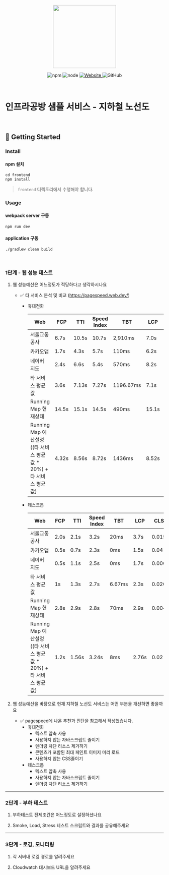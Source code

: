 <p align="center">
    <img width="200px;" src="https://raw.githubusercontent.com/woowacourse/atdd-subway-admin-frontend/master/images/main_logo.png"/>
</p>
<p align="center">
  <img alt="npm" src="https://img.shields.io/badge/npm-%3E%3D%205.5.0-blue">
  <img alt="node" src="https://img.shields.io/badge/node-%3E%3D%209.3.0-blue">
  <a href="https://edu.nextstep.camp/c/R89PYi5H" alt="nextstep atdd">
    <img alt="Website" src="https://img.shields.io/website?url=https%3A%2F%2Fedu.nextstep.camp%2Fc%2FR89PYi5H">
  </a>
  <img alt="GitHub" src="https://img.shields.io/github/license/next-step/atdd-subway-service">
</p>

<br>

# 인프라공방 샘플 서비스 - 지하철 노선도

<br>

## 🚀 Getting Started

### Install
#### npm 설치
```
cd frontend
npm install
```
> `frontend` 디렉토리에서 수행해야 합니다.

### Usage
#### webpack server 구동
```
npm run dev
```
#### application 구동
```
./gradlew clean build
```
<br>


### 1단계 - 웹 성능 테스트
1. 웹 성능예산은 어느정도가 적당하다고 생각하시나요
   - ✅ 타 서비스 분석 및 비교 (https://pagespeed.web.dev/)
       - 휴대전화

         | Web             | FCP    | TTI   | Speed Index | TBT       | LCP  | CLS     | Total Score |
         |-----------------|------|------|-------|------|------|-------|-------------|
         | 서울교통공사         | 6.7s   | 10.5s | 10.7s     | 2,910ms   | 7.0s  | 0      | 21          |
         | 카카오맵            | 1.7s   | 4.3s | 5.7s       | 110ms     | 6.2s  | 0.139  | 67          |
         | 네이버 지도          | 2.4s   | 6.6s | 5.4s       | 570ms     | 8.2s  | 0.03   | 50          |
         | 타 서비스 평균값      | 3.6s   | 7.13s | 7.27s     | 1196.67ms | 7.1s  | 0.0563 | 46          |
         | Running Map 현재상태 | 14.5s | 15.1s | 14.5s     | 490ms     | 15.1s | 0.042  | 33          |
         | Running Map 예산설정((타 서비스 평균값 * 20%) + 타 서비스 평균값) | 4.32s | 8.56s | 8.72s     | 1436ms    | 8.52s | 0.07   |             |
       - 데스크톱

         | Web             | FCP    | TTI   | Speed Index | TBT       | LCP  | CLS     | Total Score |
         |-----------------|------|------|-------|------|------|-------|-------------|
         | 서울교통공사         | 2.0s   | 2.1s  | 3.2s     | 20ms    | 3.7s  | 0.015      | 65          |
         | 카카오맵            | 0.5s   | 0.7s  | 2.3s     | 0ms     | 1.5s  | 0.04       | 90          |
         | 네이버 지도          | 0.5s  | 1.1s  | 2.5s      | 0ms     | 1.7s  | 0.006     | 88          |
         | 타 서비스 평균값      | 1s    | 1.3s  | 2.7s      | 6.67ms  | 2.3s  | 0.020     | 81          |
         | Running Map 현재상태 | 2.8s | 2.9s  | 2.8s      | 70ms     | 2.9s | 0.004      | 66          |
         | Running Map 예산설정((타 서비스 평균값 * 20%) + 타 서비스 평균값) | 1.2s | 1.56s | 3.24s     | 8ms      | 2.76s | 0.02      |             |
     
2. 웹 성능예산을 바탕으로 현재 지하철 노선도 서비스는 어떤 부분을 개선하면 좋을까요
   - ✅ pagespeed에 나온 추천과 진단을 참고해서 작성했습니다.
       - 휴대전화
           - 텍스트 압축 사용
           - 사용하지 않는 자바스크립트 줄이기
           - 렌더링 차단 리소스 제거하기
           - 콘텐츠가 포함된 최대 페인트 이미지 미리 로드
           - 사용하지 않는 CSS줄이기
       - 데스크톱
           - 텍스트 압축 사용
           - 사용하지 않는 자바스크립트 줄이기
           - 렌더링 차단 리소스 제거하기


---

### 2단계 - 부하 테스트 
1. 부하테스트 전제조건은 어느정도로 설정하셨나요

2. Smoke, Load, Stress 테스트 스크립트와 결과를 공유해주세요

---

### 3단계 - 로깅, 모니터링
1. 각 서버내 로깅 경로를 알려주세요

2. Cloudwatch 대시보드 URL을 알려주세요
